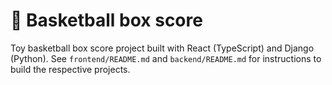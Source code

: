 # 🏀 Basketball box score #
Toy basketball box score project built with React (TypeScript) and Django (Python). See `frontend/README.md` and `backend/README.md` for instructions to build the respective projects.